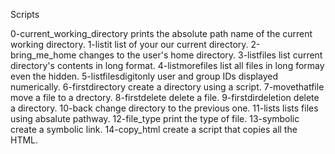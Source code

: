 Scripts

0-current_working_directory prints the absolute path name of the current working directory.
1-listit list of your our current directory.
2-bring_me_home changes to the user's home directory.
3-listfiles list current directory's contents in long format.
4-listmorefiles list all files in long formay even the hidden.
5-listfilesdigitonly user and group IDs displayed numerically.
6-firstdirectory create a directory using a script.
7-movethatfile move a file to a drectory.
8-firstdelete delete a file.
9-firstdirdeletion delete a directory.
10-back change directory to the previous one.
11-lists lists files using absalute pathway.
12-file_type print the type of file.
13-symbolic create a symbolic link.
14-copy_html create a script that copies all the HTML.
